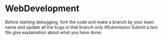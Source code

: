 # WebDevelopment
Before starting debugging, fork the code and make a branch by your team name and update all the bugs in that branch only
#Submission
Submit a text file give explaination about what you have done.
